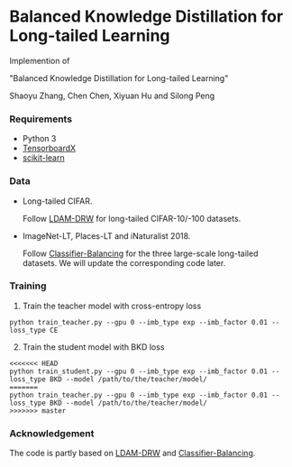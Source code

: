 # Balanced Knowledge Distillation for Long-tailed Learning

Implemention of 

"Balanced Knowledge Distillation for Long-tailed Learning"

Shaoyu Zhang, Chen Chen, Xiyuan Hu and Silong Peng

### Requirements 
* Python 3
* [TensorboardX](https://github.com/lanpa/tensorboardX)
* [scikit-learn](https://scikit-learn.org/stable/)

### Data
* Long-tailed CIFAR.

  Follow [LDAM-DRW](https://github.com/kaidic/LDAM-DRW) for long-tailed CIFAR-10/-100 datasets.
* ImageNet-LT, Places-LT and iNaturalist 2018.

  Follow [Classifier-Balancing](https://github.com/facebookresearch/classifier-balancing) for the three large-scale long-tailed datasets. We will update the corresponding code later.
  
### Training
1. Train the teacher model with cross-entropy loss
```
python train_teacher.py --gpu 0 --imb_type exp --imb_factor 0.01 --loss_type CE
```

2. Train the student model with BKD loss
```
<<<<<<< HEAD
python train_student.py --gpu 0 --imb_type exp --imb_factor 0.01 --loss_type BKD --model /path/to/the/teacher/model/
=======
python train_teacher.py --gpu 0 --imb_type exp --imb_factor 0.01 --loss_type BKD --model /path/to/the/teacher/model/
>>>>>>> master
```

### Acknowledgement
The code is partly based on [LDAM-DRW](https://github.com/kaidic/LDAM-DRW) and [Classifier-Balancing](https://github.com/facebookresearch/classifier-balancing).
